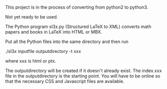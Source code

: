 
This project is in the process of converting from python2 to python3.

Not yet ready to be used.

The Python program sl3x.py (Structured LaTeX to XML) converts math papers
and books in LaTeX into HTML or MBX.

Put all the Python files into the same directory and then run

./sl3x inputfile outputdirectory -t xxx

where xxx is html or ptx.

The outputdirectory will be created if it doesn't already exist.
The index.xxx file in the outputdirectory is the starting point.
You will have to be online so that the necessary
CSS and Javascript files are available.

